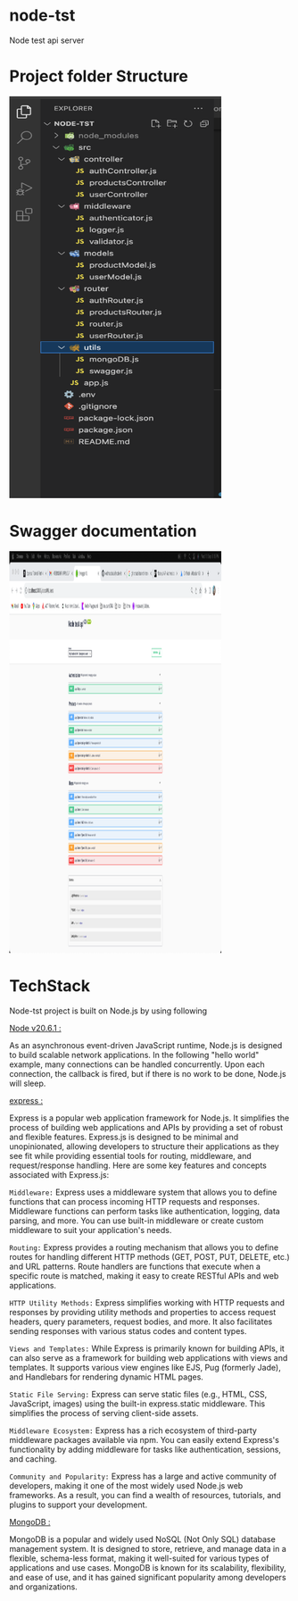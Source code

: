 # node-tst
Node test api server 

# Project folder Structure
<img src="docs/folder_struct.png" width="380" height="720" />

# Swagger documentation
<img src="docs/swagger_list.png" width="380" height="720" />


# TechStack
Node-tst project is built on Node.js by using following 

[Node v20.6.1 :](https://nodejs.dev/en/about/)

As an asynchronous event-driven JavaScript runtime, Node.js is designed to build scalable network applications. In the following "hello world" example, many connections can be handled concurrently. Upon each connection, the callback is fired, but if there is no work to be done, Node.js will sleep. 

[express :](https://www.npmjs.com/package/express?activeTab=readme)

Express is a popular web application framework for Node.js. It simplifies the process of building web applications and APIs by providing a set of robust and flexible features. Express.js is designed to be minimal and unopinionated, allowing developers to structure their applications as they see fit while providing essential tools for routing, middleware, and request/response handling.
Here are some key features and concepts associated with Express.js:

`Middleware:` Express uses a middleware system that allows you to define functions that can process incoming HTTP requests and responses. Middleware functions can perform tasks like authentication, logging, data parsing, and more. You can use built-in middleware or create custom middleware to suit your application's needs.

`Routing:` Express provides a routing mechanism that allows you to define routes for handling different HTTP methods (GET, POST, PUT, DELETE, etc.) and URL patterns. Route handlers are functions that execute when a specific route is matched, making it easy to create RESTful APIs and web applications.

`HTTP Utility Methods:` Express simplifies working with HTTP requests and responses by providing utility methods and properties to access request headers, query parameters, request bodies, and more. It also facilitates sending responses with various status codes and content types.

`Views and Templates:` While Express is primarily known for building APIs, it can also serve as a framework for building web applications with views and templates. It supports various view engines like EJS, Pug (formerly Jade), and Handlebars for rendering dynamic HTML pages.

`Static File Serving:` Express can serve static files (e.g., HTML, CSS, JavaScript, images) using the built-in express.static middleware. This simplifies the process of serving client-side assets.

`Middleware Ecosystem:` Express has a rich ecosystem of third-party middleware packages available via npm. You can easily extend Express's functionality by adding middleware for tasks like authentication, sessions, and caching.

`Community and Popularity:` Express has a large and active community of developers, making it one of the most widely used Node.js web frameworks. As a result, you can find a wealth of resources, tutorials, and plugins to support your development.

[MongoDB :](https://www.mongodb.com/)

MongoDB is a popular and widely used NoSQL (Not Only SQL) database management system. It is designed to store, retrieve, and manage data in a flexible, schema-less format, making it well-suited for various types of applications and use cases. MongoDB is known for its scalability, flexibility, and ease of use, and it has gained significant popularity among developers and organizations.